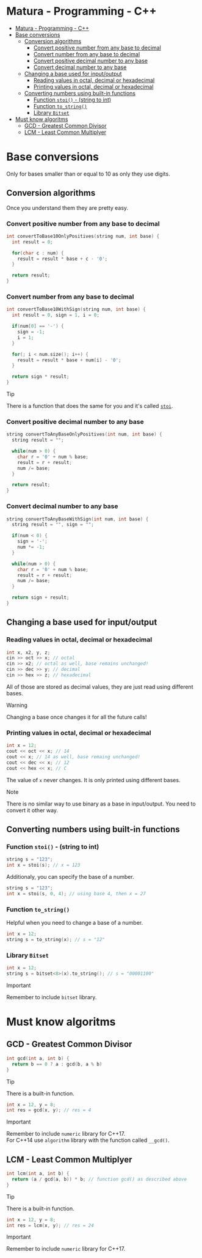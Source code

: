 # Matura - Programming - C++

- [Matura - Programming - C++](#matura---programming---c)
- [Base conversions](#base-conversions)
  - [Conversion algorithms](#conversion-algorithms)
    - [Convert positive number from any base to decimal](#convert-positive-number-from-any-base-to-decimal)
    - [Convert number from any base to decimal](#convert-number-from-any-base-to-decimal)
    - [Convert positive decimal number to any base](#convert-positive-decimal-number-to-any-base)
    - [Convert decimal number to any base](#convert-decimal-number-to-any-base)
  - [Changing a base used for input/output](#changing-a-base-used-for-inputoutput)
    - [Reading values in octal, decimal or hexadecimal](#reading-values-in-octal-decimal-or-hexadecimal)
    - [Printing values in octal, decimal or hexadecimal](#printing-values-in-octal-decimal-or-hexadecimal)
  - [Converting numbers using built-in functions](#converting-numbers-using-built-in-functions)
    - [Function `stoi()` - (string to int)](#function-stoi---string-to-int)
    - [Function `to_string()`](#function-to_string)
    - [Library `Bitset`](#library-bitset)
- [Must know algoritms](#must-know-algoritms)
  - [GCD - Greatest Common Divisor](#gcd---greatest-common-divisor)
  - [LCM - Least Common Multiplyer](#lcm---least-common-multiplyer)

# Base conversions

Only for bases smaller than or equal to 10 as only they use digits.

## Conversion algorithms

Once you understand them they are pretty easy.

### Convert positive number from any base to decimal

```cpp
int convertToBase10OnlyPositives(string num, int base) {
  int result = 0;

  for(char c : num) {
    result = result * base + c - '0';
  }

  return result;
}
```

### Convert number from any base to decimal

```cpp
int convertToBase10WithSign(string num, int base) {
  int result = 0, sign = 1, i = 0;

  if(num[0] == '-') {
    sign = -1;
    i = 1;
  }

  for(; i < num.size(); i++) {
    result = result * base + num[i] - '0';
  }

  return sign * result;
}
```

> [!TIP]
> There is a function that does the same for you and it's called [`stoi`](#function-stoi---string-to-int).

### Convert positive decimal number to any base

```cpp
string convertToAnyBaseOnlyPositives(int num, int base) {
  string result = "";

  while(num > 0) {
    char r = '0' + num % base;
    result = r + result;
    num /= base;
  }

  return result;
}
```

### Convert decimal number to any base

```cpp
string convertToAnyBaseWithSign(int num, int base) {
  string result = "", sign = "";

  if(num < 0) {
    sign = '-';
    num *= -1;
  }

  while(num > 0) {
    char r = '0' + num % base;
    result = r + result;
    num /= base;
  }

  return sign + result;
}
```

## Changing a base used for input/output

### Reading values in octal, decimal or hexadecimal

```cpp
int x, x2, y, z;
cin >> oct >> x; // octal
cin >> x2; // octal as well, base remains unchanged!
cin >> dec >> y; // decimal
cin >> hex >> z; // hexadecimal
```

All of those are stored as decimal values, they are just read using different bases.

> [!WARNING]
> Changing a base once changes it for all the future calls!

### Printing values in octal, decimal or hexadecimal

```cpp
int x = 12;
cout << oct << x; // 14
cout << x; // 14 as well, base remaing unchanged!
cout << dec << x; // 12
cout << hex << x; // C
```

The value of `x` never changes. It is only printed using different bases.

> [!NOTE]
> There is no similar way to use binary as a base in input/output. You need to convert it other way.

## Converting numbers using built-in functions

### Function `stoi()` - (string to int)

```cpp
string s = "123";
int x = stoi(s); // x = 123
```

Additionaly, you can specify the base of a number.

```cpp
string s = "123";
int x = stoi(s, 0, 4); // using base 4, then x = 27
```

### Function `to_string()`

Helpful when you need to change a base of a number.

```cpp
int x = 12;
string s = to_string(x); // s = "12"
```

### Library `Bitset`

```cpp
int x = 12;
string s = bitset<8>(x).to_string(); // s = "00001100"
```

> [!IMPORTANT]
> Remember to include `bitset` library.

# Must know algoritms

## GCD - Greatest Common Divisor

```cpp
int gcd(int a, int b) {
  return b == 0 ? a : gcd(b, a % b)
}
```

> [!TIP]
> There is a built-in function.

```cpp
int x = 12, y = 8;
int res = gcd(x, y); // res = 4
```

> [!IMPORTANT]
> Remember to include `numeric` library for C++17.  
> For C++14 use `algorithm` library with the function called `__gcd()`.

## LCM - Least Common Multiplyer

```cpp
int lcm(int a, int b) {
  return (a / gcd(a, b)) * b; // function gcd() as described above
}
```

> [!TIP]
> There is a built-in function.

```cpp
int x = 12, y = 8;
int res = lcm(x, y); // res = 24
```

> [!IMPORTANT]
> Remember to include `numeric` library for C++17.
